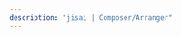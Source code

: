 ```yaml
---
description: "jisai | Composer/Arranger"
---
```

<!-- LCwwww | Twitter | Linktree  -->
<!-- View the readme or check out all the link styles available using the links below. -->
